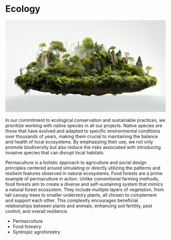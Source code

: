 # Ecology

<p align="center" width="100%"><img src="../images/ecology.png" /></p>

In our commitment to ecological conservation and sustainable practices, we prioritize working with native species in all our projects. Native species are those that have evolved and adapted to specific environmental conditions over thousands of years, making them crucial to maintaining the balance and health of local ecosystems. By emphasizing their use, we not only promote biodiversity but also reduce the risks associated with introducing invasive species that can disrupt local habitats.

Permaculture is a holistic approach to agriculture and social design principles centered around simulating or directly utilizing the patterns and resilient features observed in natural ecosystems. Food forests are a prime example of permaculture in action. Unlike conventional farming methods, food forests aim to create a diverse and self-sustaining system that mimics a natural forest ecosystem. They include multiple layers of vegetation, from tall canopy trees to smaller understory plants, all chosen to complement and support each other. This complexity encourages beneficial relationships between plants and animals, enhancing soil fertility, pest control, and overall resilience.

- Permacrulture
- Food forestry
- Syntropic agroforestry
